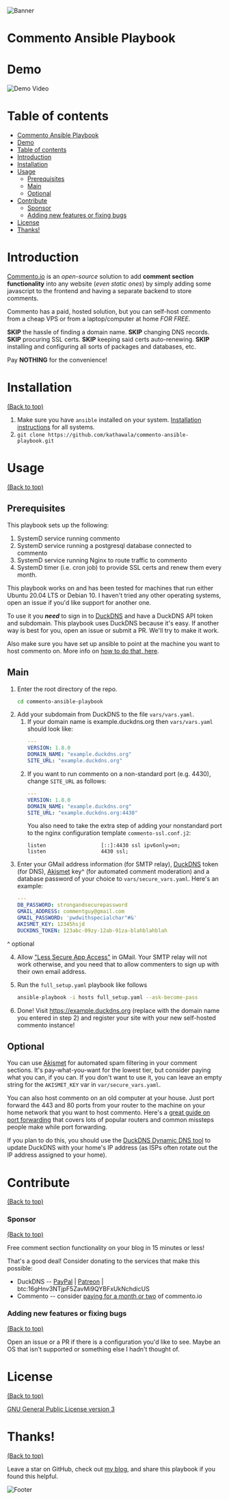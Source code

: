 <!-- Add banner here -->
![Banner](https://i.imgur.com/bnEShwI.png)

# Commento Ansible Playbook

<!-- Add buttons here -->

<!-- ![GitHub release (latest by date including pre-releases)](https://img.shields.io/github/v/release/navendu-pottekkat/awesome-readme?include_prereleases)
: This badge shows the version of the current release.

![GitHub last commit](https://img.shields.io/github/last-commit/navendu-pottekkat/awesome-readme)
: I think it is self-explanatory. This gives people an idea about how the project is being maintained.

![GitHub All Releases](https://img.shields.io/github/downloads/navendu-pottekkat/awesome-readme/total): If you are not like me and your project gets a lot of downloads(*I envy you*) then you should have a badge that shows the number of downloads! This lets others know how **Awesome** your project is and is worth contributing to.

![GitHub](https://img.shields.io/github/license/navendu-pottekkat/awesome-readme)
: This shows what kind of open-source license your project uses. This is good idea as it lets people know how they can use your project for themselves. --->

# Demo

<!-- Add a demo for your project -->

![Demo Video](https://www.farhansayshi.com/media/demonstration.gif)

# Table of contents

- [Commento Ansible Playbook](#commento-ansible-playbook)
- [Demo](#demo)
- [Table of contents](#table-of-contents)
- [Introduction](#introduction)
- [Installation](#installation)
- [Usage](#usage)
  - [Prerequisites](#prerequisites)
  - [Main](#main)
  - [Optional](#optional)
- [Contribute](#contribute)
    - [Sponsor](#sponsor)
    - [Adding new features or fixing bugs](#adding-new-features-or-fixing-bugs)
- [License](#license)
- [Thanks!](#thanks)

# Introduction

[Commento.io](https://commento.io) is an _open-source_ solution to add **comment section functionality** into any website (_even static ones_) by simply adding some javascript to the frontend and having a separate backend to store comments.

Commento has a paid, hosted solution, but you can self-host commento from a cheap VPS or from a laptop/computer at home _FOR FREE_.

**SKIP** the hassle of finding a domain name.
**SKIP** changing DNS records.
**SKIP** procuring SSL certs.
**SKIP** keeping said certs auto-renewing.
**SKIP** installing and configuring all sorts of packages and databases, etc.

Pay **NOTHING** for the convenience!

# Installation
[(Back to top)](#table-of-contents)

<!--
The first one should be how to install(how to generally use your project or set-up for editing in their machine).

This should give the users a concrete idea with instructions on how they can use your project repo with all the steps.

Following this steps, **they should be able to run this in their device.**

A method I use is after completing the README, I go through the instructions from scratch and check if it is working. -->

<!-- Here is a sample instruction:

To use this project, first clone the repo on your device using the command below:

```git init```

```git clone https://github.com/navendu-pottekkat/nsfw-filter.git``` -->

1. Make sure you have `ansible` installed on your system. [Installation instructions](https://docs.ansible.com/ansible/latest/installation_guide/intro_installation.html) for all systems.
2. `git clone https://github.com/kathawala/commento-ansible-playbook.git`

# Usage
[(Back to top)](#table-of-contents)

## Prerequisites

This playbook sets up the following:

1. SystemD service running commento
2. SystemD service running a postgresql database connected to commento
3. SystemD service running Nginx to route traffic to commento
4. SystemD timer (i.e. cron job) to provide SSL certs and renew them every month.

This playbook works on and has been tested for machines that run either Ubuntu 20.04 LTS or Debian 10.
I haven't tried any other operating systems, open an issue if you'd like support for another one.

To use it you **_need_** to sign in to [DuckDNS](https://www.duckdns.org/) and have a DuckDNS API token and subdomain.
This playbook uses DuckDNS because it's easy.
If another way is best for you, open an issue or submit a PR. We'll try to make it work.

Also make sure you have set up ansible to point at the machine you want to host commento on. More info on [how to do that, here](https://docs.ansible.com/ansible/latest/user_guide/intro_inventory.html). 

## Main

1. Enter the root directory of the repo.
   ```bash
   cd commento-ansible-playbook
   ```
2. Add your subdomain from DuckDNS to the file `vars/vars.yaml`.
   1. If your domain name is example.duckdns.org then `vars/vars.yaml` should look like:
      ```yaml
      ---
      VERSION: 1.8.0
      DOMAIN_NAME: "example.duckdns.org"
      SITE_URL: "example.duckdns.org"
      ```
   2. If you want to run commento on a non-standard port (e.g. 4430), change `SITE_URL` as follows:
      ```yaml
      ---
      VERSION: 1.8.0
      DOMAIN_NAME: "example.duckdns.org"
      SITE_URL: "example.duckdns.org:4430"
      ```
      You also need to take the extra step of adding your nonstandard port to the nginx configuration template `commento-ssl.conf.j2`:
      ```
      listen                  [::]:4430 ssl ipv6only=on;
      listen                  4430 ssl;
      ```
3. Enter your GMail address information (for SMTP relay), [DuckDNS](https://www.duckdns.org/) token (for DNS), [Akismet](https://akismet.com/) key^ (for automated comment moderation) and a database password of your choice to `vars/secure_vars.yaml`. Here's an example:
   ```yaml
   ---
   DB_PASSWORD: strongandsecurepassword
   GMAIL_ADDRESS: commentguy@gmail.com
   GMAIL_PASSWORD: 'pwdwithspecialchar"#&'
   AKISMET_KEY: 12345hsjd
   DUCKDNS_TOKEN: 123abc-09zy-12ab-91za-blahblahblah
   ```
^ optional

4. Allow ["Less Secure App Access"](https://myaccount.google.com/lesssecureapps) in GMail. Your SMTP relay will not work otherwise, and you need that to allow commenters to sign up with their own email address.

5. Run the `full_setup.yaml` playbook like follows
   ```bash
   ansible-playbook -i hosts full_setup.yaml --ask-become-pass
   ```
6. Done! Visit https://example.duckdns.org (replace with the domain name you entered in step 2) and register your site with your new self-hosted commento instance!

## Optional

You can use [Akismet](https://akismet.com/) for automated spam filtering in your comment sections.
It's pay-what-you-want for the lowest tier, but consider paying what you can, if you can.
If you don't want to use it, you can leave an empty string for the `AKISMET_KEY` var in `var/secure_vars.yaml`.

You can also host commento on an old computer at your house.
Just port forward the 443 and 80 ports from your router to the machine on your home network that you want to host commento.
Here's a [great guide on port forwarding](https://openmyip.com/) that covers lots of popular routers and common missteps people make while port forwarding.

If you plan to do this, you should use the [DuckDNS Dynamic DNS tool](https://www.duckdns.org/install.jsp) to update DuckDNS with your home's IP address (as ISPs often rotate out the IP address assigned to your home).

# Contribute
[(Back to top)](#table-of-contents)

### Sponsor
[(Back to top)](#table-of-contents)

Free comment section functionality on your blog in 15 minutes or less!

That's a good deal! Consider donating to the services that make this possible:

* DuckDNS -- [PayPal](https://www.paypal.com/donate/?token=H64IP14XRMgT37GwnVZGdyf2M1cXcJQZyQq76ujn0zLAJFIBHvRWownwLStmImk0RKQhem&country.x=GB&locale.x=GB) | [Patreon](https://www.patreon.com/user?u=3209735) | btc:16gHnv3NTjpF5ZavMi9QYBFxUkNchdicUS
* Commento -- consider [paying for a month or two](https://commento.io/pricing) of commento.io

### Adding new features or fixing bugs
[(Back to top)](#table-of-contents)

Open an issue or a PR if there is a configuration you'd like to see. Maybe an OS that isn't supported or something else I hadn't thought of.

# License
[(Back to top)](#table-of-contents)

[GNU General Public License version 3](https://opensource.org/licenses/GPL-3.0)

# Thanks!
[(Back to top)](#table-of-contents)

Leave a star on GitHub, check out [my blog](https://www.farhansayshi.com), and share this playbook if you found this helpful.

<!-- Add the footer here -->

![Footer](https://i.imgur.com/tj5eABk.png)
